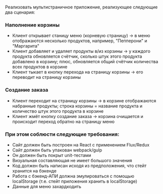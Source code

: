Реализовать мультистраничное приложение, реализующее следующие два сценария:

### Наполнение корзины
* Клиент открывает станицу меню (корневую страницу) -> в меню отображаются несколько продуктов, например, "Пепперони" и "Маргарита"
* Клиент добавляет и удаляет продукты в/из корзины -> у каждого продукта обновляется счётчик, сколько штук этого продукта добавлено в корзину; плюс, обновляется общий счётчик количества всех продуктов в корзине
* Клиент тыкает в кнопку перехода на страницу корзины -> его переводит на страницу корзины

### Создание заказа
* Клиент переходит на страницу корзины -> в корзине отображаются набранные продукты; строка корзины = название продукта и количество штук этого продукта в корзине
* Клиент жмёт кнопку создание заказа -> корзина очищается и происходит переход обратно на страницу меню

### При этом соблюсти следующие требования:
* Сайт должен быть построен на React с применением Flux/Redux
* Сайт должен быть упакован webpack/gulp
* Он должен быть покрыт unit-тестами
* Визуальная составляющая не имеет большого значения
* Код должен быть написан исходя из предположения, что стейт хранится на бэкенде
* Работа с бэкенд-АПИ должна эмулироваться с помощью localStorage (т.е. стейт приложения хранить в localStorage)
* Данные для меню захардкодить
